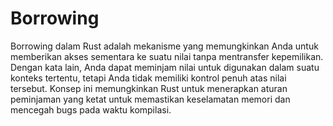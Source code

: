 # Borrowing

Borrowing dalam Rust adalah mekanisme yang memungkinkan Anda untuk memberikan akses sementara ke suatu nilai tanpa mentransfer kepemilikan. Dengan kata lain, Anda dapat meminjam nilai untuk digunakan dalam suatu konteks tertentu, tetapi Anda tidak memiliki kontrol penuh atas nilai tersebut. Konsep ini memungkinkan Rust untuk menerapkan aturan peminjaman yang ketat untuk memastikan keselamatan memori dan mencegah bugs pada waktu kompilasi.
